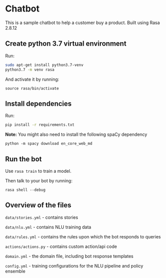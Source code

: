 # Chatbot

This is a sample chatbot to help a customer buy a product. Built using Rasa 2.8.12

## Create python 3.7 virtual environment

Run: 
```bash
sudo apt-get install python3.7-venv
python3.7 -m venv rasa
```
And activate it by running:
```
source rasa/bin/activate
``` 

## Install dependencies

Run:
```bash
pip install -r requirements.txt
```
__Note:__ You might also need to install the following spaCy dependency  
```
python -m spacy download en_core_web_md
```
## Run the bot

Use `rasa train` to train a model.

Then talk to your bot by running:
```
rasa shell --debug
```

## Overview of the files

`data/stories.yml` - contains stories

`data/nlu.yml` - contains NLU training data


`data/rules.yml` - contains the rules upon which the bot responds to queries

`actions/actions.py` - contains custom action/api code

`domain.yml` - the domain file, including bot response templates

`config.yml` - training configurations for the NLU pipeline and policy ensemble


